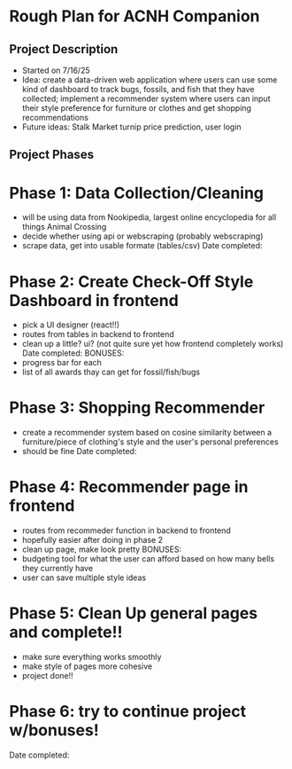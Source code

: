 # Rough Plan for ACNH Companion
## Project Description
- Started on 7/16/25
- Idea: create a data-driven web application where users can use some kind of dashboard to track bugs, fossils, and fish that they have collected; implement a recommender system where users can input their style preference for furniture or clothes and get shopping recommendations
- Future ideas: Stalk Market turnip price prediction, user login

## Project Phases
# Phase 1: Data Collection/Cleaning
- will be using data from Nookipedia, largest online encyclopedia for all things Animal Crossing
- decide whether using api or webscraping (probably webscraping)
- scrape data, get into usable formate (tables/csv)
Date completed:

# Phase 2: Create Check-Off Style Dashboard in frontend
- pick a UI designer (react!!)
- routes from tables in backend to frontend
- clean up a little? ui? (not quite sure yet how frontend completely works)
Date completed: 
BONUSES:
- progress bar for each
- list of all awards thay can get for fossil/fish/bugs

# Phase 3: Shopping Recommender
- create a recommender system based on cosine similarity between a furniture/piece of clothing's style and the user's personal preferences
- should be fine
Date completed:

# Phase 4: Recommender page in frontend
- routes from recommeder function in backend to frontend
- hopefully easier after doing in phase 2
- clean up page, make look pretty
BONUSES:
- budgeting tool for what the user can afford based on how many bells they currently have
- user can save multiple style ideas

# Phase 5: Clean Up general pages and complete!!
- make sure everything works smoothly
- make style of pages more cohesive
- project done!!

# Phase 6: try to continue project w/bonuses!
Date completed: 
